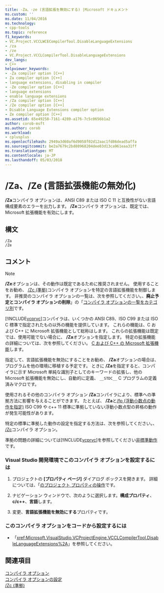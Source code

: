 ```yaml
---
title: -Za、-ze (言語拡張を無効にする) |Microsoft ドキュメント
ms.custom: ''
ms.date: 11/04/2016
ms.technology:
- cpp-tools
ms.topic: reference
f1_keywords:
- VC.Project.VCCLWCECompilerTool.DisableLanguageExtensions
- /za
- /ze
- VC.Project.VCCLCompilerTool.DisableLanguageExtensions
dev_langs:
- C++
helpviewer_keywords:
- -Za compiler option [C++]
- Za compiler option [C++]
- language extensions, disabling in compiler
- -Ze compiler option [C++]
- language extensions
- enable language extensions
- /Za compiler option [C++]
- /Ze compiler option [C++]
- Disable Language Extensions compiler option
- Ze compiler option [C++]
ms.assetid: 65e49258-7161-4289-a176-7c5c0656b1a2
author: corob-msft
ms.author: corob
ms.workload:
- cplusplus
ms.openlocfilehash: 2949a3d60af6d9058f02d12aac1fd86dead5affa
ms.sourcegitcommit: be2a7679c2bd80968204dee03d13ca961eaa31ff
ms.translationtype: MT
ms.contentlocale: ja-JP
ms.lasthandoff: 05/03/2018
---
```

# <a name="za-ze-disable-language-extensions"></a>/Za、/Ze (言語拡張機能の無効化)
**/Za**コンパイラ オプションは、ANSI C89 または ISO C 11 と互換性がない言語構成要素のエラーを出力します。 **/Ze**コンパイラ オプションは、既定では、Microsoft 拡張機能を有効にします。  
  
## <a name="syntax"></a>構文  
  
```  
/Za  
/Ze  
```  
  
## <a name="remarks"></a>コメント  
  
> [!NOTE]
>  **/Ze**オプションは、その動作は既定であるために推奨されません。 使用することをお勧め、 [/Zc (準拠)](../../build/reference/zc-conformance.md)コンパイラ オプションを特定の言語拡張機能を制御します。 非推奨のコンパイラ オプションの一覧は、次を参照してください。、**廃止予定とコンパイラ オプションの削除**」の「[コンパイラ オプションの一覧をカテゴリ別](../../build/reference/compiler-options-listed-by-category.md)です。  
  
 [!INCLUDE[vcprvc](../../build/includes/vcprvc_md.md)]コンパイラは、いくつかの ANSI C89、ISO C99 または ISO C 標準で指定されたもの以外の機能を提供しています。 これらの機能は、C および C++ に Microsoft 拡張機能として総称はします。 これらの拡張機能は既定では、使用可能でない場合に、 **/Za**オプションを指定します。 特定の拡張機能の詳細については、次を参照してください。 [C および C++ の Microsoft 拡張機能](../../build/reference/microsoft-extensions-to-c-and-cpp.md)します。  
  
 指定して、言語拡張機能を無効にすることをお勧め、 **/Za**オプションの場合は、プログラムを他の環境に移植する予定です。 ときに **/Za**を指定すると、コンパイラに示す Microsoft 単純な識別子としてのキーワードの拡張し、他の Microsoft 拡張機能を無効にし、自動的に定義、 `__STDC__` C プログラムの定義済みマクロです。  
  
 使用されるその他のコンパイラ オプション **/Za**コンパイラにより、標準への準拠方法に影響を与えることができます。 たとえば、 **/Za**と[/fp (浮動小数点の動作を指定)](../../build/reference/fp-specify-floating-point-behavior.md) ISO C99 や c++ 11 標準に準拠していない浮動小数点型の昇格の動作が発生可能性があります。  
  
 特定の標準に準拠した動作の設定を指定する方法は、次を参照してください。、 [/Zc](../../build/reference/zc-conformance.md)コンパイラ オプション。  
  
 準拠の問題の詳細については[!INCLUDE[vcprvc](../../build/includes/vcprvc_md.md)]を参照してください[非標準動作](../../cpp/nonstandard-behavior.md)です。  
  
### <a name="to-set-this-compiler-option-in-the-visual-studio-development-environment"></a>Visual Studio 開発環境でこのコンパイラ オプションを設定するには  
  
1.  プロジェクトの **[プロパティ ページ]** ダイアログ ボックスを開きます。 詳細については、「[のプロジェクト プロパティの操作](../../ide/working-with-project-properties.md)です。  
  
2.  ナビゲーション ウィンドウで、次のように選択します。**構成プロパティ**、 **c/c++**、**言語**します。  
  
3.  変更、**言語拡張機能を無効にする**プロパティです。  
  
### <a name="to-set-this-compiler-option-programmatically"></a>このコンパイラ オプションをコードから設定するには  
  
-   「<xref:Microsoft.VisualStudio.VCProjectEngine.VCCLCompilerTool.DisableLanguageExtensions%2A>」を参照してください。  
  
## <a name="see-also"></a>関連項目  
 [コンパイラ オプション](../../build/reference/compiler-options.md)   
 [コンパイラ オプションの設定](../../build/reference/setting-compiler-options.md)   
 [/Zc (準拠)](../../build/reference/zc-conformance.md)